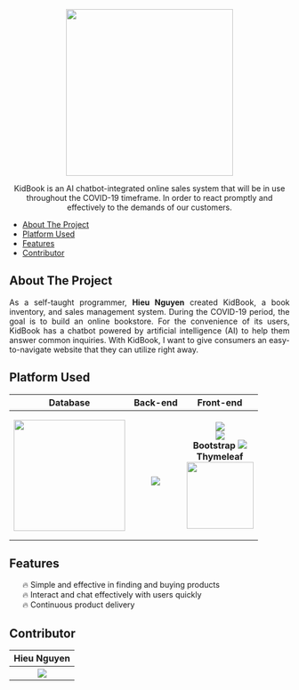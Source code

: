<div align="center">
  <img width="300" src="https://scontent.xx.fbcdn.net/v/t1.15752-9/279180404_538481187674985_7705036116654687152_n.png?stp=dst-png_s600x600&_nc_cat=108&ccb=1-5&_nc_sid=aee45a&_nc_ohc=kvbBku6UEoAAX9oVbIx&_nc_ad=z-m&_nc_cid=0&_nc_ht=scontent.xx&oh=03_AVIG28vhRohG6KMXupUOlm1_Vre9Qb8wyak_dGGLtiwicg&oe=62982EB9">
</div>
<p align="center">KidBook is an AI chatbot-integrated online sales system that will be in use throughout the COVID-19 timeframe. In order to react promptly and effectively to the demands of our customers.</h2>
<ul>
	<li>
		<a href="#about-the-project">About The Project</a>
	</li>
	<li>
		<a href="#platform-used">Platform Used</a>
	</li>
	<li>
		<a href="#features">Features</a>
	</li>
	<li>
		<a href="#contributor">Contributor</a>
	</li>
</ul>
<h2><a href="about-the-project"></a>About The Project</h2>
<p align="justify">As a self-taught programmer, <b>Hieu Nguyen</b> created KidBook, a book inventory, and sales management system. During the COVID-19 period, the goal is to build an online bookstore. For the convenience of its users, KidBook has a chatbot powered by artificial intelligence (AI) to help them answer common inquiries.
With KidBook, I want to give consumers an easy-to-navigate website that they can utilize right away.
</p>
<h2><a href="platform-used"></a>Platform Used</h2>
<table>
	<tr>
		<th>
			Database
		</th>
		<th>
			Back-end
		</th>
		<th>
			Front-end
		</th>
	</tr>
	<tr>
		<th>
			<img width="200" src="https://news.cloud365.vn/wp-content/uploads/2019/12/1200px-MySQL.svg_.png">
		</th>
		<th>
			</br>
			<img src="https://www.swtestacademy.com/wp-content/uploads/2022/02/spring-boot-logo.png">
		</th>
		<th>
	<p>
			<img src="https://user-images.githubusercontent.com/77705854/114490615-5ea9ef80-9c3f-11eb-8035-6394df61d1dd.png">
			</br>
			<img src="https://user-images.githubusercontent.com/77705854/114490619-5fdb1c80-9c3f-11eb-946e-aa52a40d1c23.png">
			</br>
			<b>Bootstrap</b>
			<img src="https://user-images.githubusercontent.com/77705854/114490623-6073b300-9c3f-11eb-9037-fcfd4ed4e111.png">
			</br>
			<b>Thymeleaf</b>
			</br>
			<img width="120" src="https://images.g2crowd.com/uploads/product/image/social_landscape/social_landscape_f0fb427a476a9f323ac6de7ca836180b/thymeleaf.png">	
		</th>
	</tr>
	
</table>
<h2><a href="features"></a>Features</h2>
<ul>
🔥 Simple and effective in finding and buying products
</br>
🔥 Interact and chat effectively with users quickly
</br>
🔥 Continuous product delivery
	</br>
</ul>
<h2><a href="contributor"></a>Contributor</h2>
  <div align="center">
<table>
<tr>
	<th>
Hieu Nguyen
  </th>	
</tr>
<tr>
	<th>
		<img src="https://scontent.xx.fbcdn.net/v/t1.15752-9/278691560_536838401455623_379455314623887194_n.jpg?stp=dst-jpg_p75x225&_nc_cat=102&ccb=1-5&_nc_sid=aee45a&_nc_ohc=tzW5Twys8TsAX-a8IYq&_nc_ad=z-m&_nc_cid=0&_nc_ht=scontent.xx&oh=03_AVKHhJXVxq1_8KgNOOrZl-iMk0LheQo0M9Niiza2iLjQrA&oe=62986EDE">
	</th>	
</tr>
</table>
  </div>

